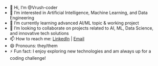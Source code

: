 - 👋 Hi, I’m @Vrush-coder
- 👀 I’m interested in Artificial Intelligence, Machine Learning, and Data Engineering
- 🌱 I’m currently learning advanced AI/ML topic & working project
- 💞️ I’m looking to collaborate on projects related to AI, ML, Data Science, and innovative tech solutions
- 📫 How to reach me: [LinkedIn](www.linkedin.com/in/vrushali-mali-a59b39253) | [Email](vrushalimali13@gmail.com)
- 😄 Pronouns: they/them
- ⚡ Fun fact: I enjoy exploring new technologies and am always up for a coding challenge!

<!---
Vrush-coder/Vrush-coder is a ✨ special ✨ repository because its `README.md` (this file) appears on your GitHub profile.
You can click the Preview link to take a look at your changes.
--->

